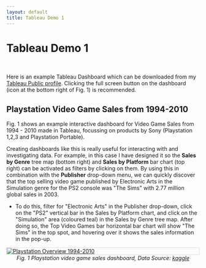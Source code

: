```yaml
---
layout: default
title: Tableau Demo 1
---
```


# Tableau Demo 1

&nbsp;

Here is an example Tableau Dashboard which can be downloaded from my [Tableau Public profile](https://public.tableau.com/views/VideoGameSalesdashboards/PlaystationOverview1994-2010?:language=en-GB&:display_count=n&:origin=viz_share_link).
Clicking the full screen button on the dashboard (icon at the bottom right of Fig. 1) is recommended.


## Playstation Video Game Sales from 1994-2010 

Fig. 1 shows an example interactive dashboard for Video Game Sales from 1994 - 2010 made in Tableau, focussing on products by Sony (Playstation 1,2,3 and Playstation Portable). 

Creating dashboards like this is really useful for interacting with and investigating data.
For example, in this case I have designed it so the **Sales by Genre** tree map (bottom right) and **Sales by Platform** bar chart (top right) can be activated as filters by clicking on them. 
By using this in combination with the **Publisher** drop-down menu, we can quickly discover that the top selling video game published by Electronic Arts in the Simulation genre for the PS2 console was "The Sims" with 2.77 million global sales in 2003. 

* To do this, filter for "Electronic Arts" in the Publisher drop-down, click on the "PS2" vertical bar in the Sales by Platform chart, and click on the "Simulation" area (coloured teal) in the Sales by Genre tree map.
  After doing so, the Top Video Games bar horizontal bar chart will show "The Sims" in the top spot, and hovering over it shows the sales information in the pop-up.

<div class='tableauPlaceholder' id='viz1684839151419' style='position: relative; border: 1px solid #ddd'>
<noscript>
<a href='#'>
<img alt='Playstation Overview 1994-2010 ' src='https:&#47;&#47;public.tableau.com&#47;static&#47;images&#47;Vi&#47;VideoGameSalesdashboards&#47;PlaystationOverview1994-2010&#47;1_rss.png' style='border: none' />
</a>
</noscript>
<object class='tableauViz'  style='display:none;'>
<param name='host_url' value='https%3A%2F%2Fpublic.tableau.com%2F' />
<param name='embed_code_version' value='3' />
<param name='site_root' value='' />
<param name='name' value='VideoGameSalesdashboards&#47;PlaystationOverview1994-2010' />
<param name='tabs' value='no' />
<param name='toolbar' value='yes' />
<param name='static_image' value='https:&#47;&#47;public.tableau.com&#47;static&#47;images&#47;Vi&#47;VideoGameSalesdashboards&#47;PlaystationOverview1994-2010&#47;1.png' />
<param name='animate_transition' value='yes' />
<param name='display_static_image' value='yes' />
<param name='display_spinner' value='yes' />
<param name='display_overlay' value='yes' />
<param name='display_count' value='yes' />
<param name='language' value='en-GB' />
</object>
</div>
<figcaption style="text-align:center; font-style: italic;"> 
    Fig. 1 Playstation video game sales dashboard, Data Source: <a href="https://www.kaggle.com/datasets/gregorut/videogamesales"> kaggle</a>
</figcaption>

<script type='text/javascript'>
var divElement = document.getElementById('viz1684839151419');
var vizElement = divElement.getElementsByTagName('object')[0];
if ( divElement.offsetWidth > 800 ) { vizElement.style.width='100%';vizElement.style.height=(divElement.offsetWidth*0.75)+'px';}
else if ( divElement.offsetWidth > 500 ) { vizElement.style.width='100%';vizElement.style.height=(divElement.offsetWidth*0.75)+'px';}
else { vizElement.style.width='100%';vizElement.style.height='1477px';}
var scriptElement = document.createElement('script');
scriptElement.src = 'https://public.tableau.com/javascripts/api/viz_v1.js';
vizElement.parentNode.insertBefore(scriptElement, vizElement);
</script>

